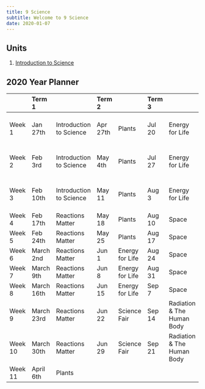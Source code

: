 ```yaml
---
title: 9 Science
subtitle: Welcome to 9 Science
date: 2020-01-07
---
```


## Units

1. [Introduction to Science](/9scie/1-introduction-to-science/)


## 2020 Year Planner

|           | Term 1       |          | Term 2     |          | Term 3   |          | Term 4   |          |
| :-------- | :----------- | :------- | :--------- | :------- | :------- | :------- | :------- | :------- |
| Week 1    | Jan 27th     | Introduction to Science   | Apr 27th   | Plants   | Jul 20   | Energy for Life   | Oct 12   | Radiation & The Human Body   |
| Week 2    | Feb 3rd      | Introduction to Science   | May 4th    | Plants   | Jul 27   | Energy for Life   | Oct 19   | Radiation & The Human Body   |
| Week 3    | Feb 10th     | Introduction to Science   | May 11     | Plants   | Aug 3    | Energy for Life   | Oct 26   | Radiation & The Human Body   |
| Week 4    | Feb 17th     | Reactions Matter   | May 18     | Plants   | Aug 10   | Space   | Nov 2    | Revision   |
| Week 5    | Feb 24th     | Reactions Matter   | May 25     | Plants   | Aug 17   | Space   | Nov 9    | Junior Exams   |
| Week 6    | March 2nd    | Reactions Matter   | Jun 1      | Energy for Life   | Aug 24   | Space   | Nov 16   | Teacher's Choice   |
| Week 7    | March 9th    | Reactions Matter   | Jun 8      | Energy for Life   | Aug 31   | Space   | Nov 23   | Teacher's Choice   |
| Week 8    | March 16th   | Reactions Matter   | Jun 15     | Energy for Life   | Sep 7    | Space   | Nov 30   | Teacher's Choice   |
| Week 9    | March 23rd   | Reactions Matter   | Jun 22     | Science Fair   | Sep 14   | Radiation & The Human Body   | Dec 7th   | Teacher's Choice         |
| Week 10   | March 30th   | Reactions Matter   | Jun 29     | Science Fair   | Sep 21   | Radiation & The Human Body   |          |          |
| Week 11   | April 6th    | Plants   |            |          |          |          |          |          |
